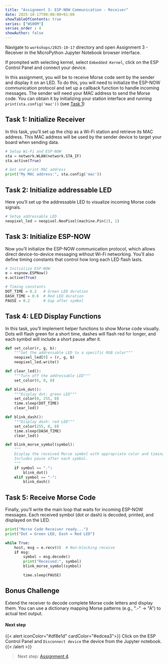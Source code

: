 ```yaml
---
title: "Assignment 3: ESP-NOW Communication - Receiver"
date: 2025-10-17T00:00:00+01:00
showTableOfContents: true
series: ["WS00M"]
series_order : 4
showAuthor: false
---
```


Navigate to `workshops/2025-10-17` directory and open Assignment 3 - Receiver in the MicroPython Jupyter Notebook browser interface.

If prompted with selecting kernel, select `Embedded Kernel`, click on the ESP Control Panel and connect your device.

In this assignment, you will be to receive Morse code sent by the sender and display it on an LED. To do this, you will need to initialize the ESP-NOW communication protocol and set up a callback function to handle incoming messages. The sender will need your MAC address to send the Morse code. You can obtain it by initializing your station interface and running `print(sta.config('mac'))` (see [Task 1](#task-1-initialize-receiver))

## Task 1: Initialize Receiver

In this task, you’ll set up the chip as a Wi-Fi station and retrieve its MAC address.
This MAC address will be used by the sender device to target your board when sending data.

```python
# Setup Wi-Fi and ESP-NOW
sta = network.WLAN(network.STA_IF)
sta.active(True)

# Get and print MAC address
print("My MAC address:", sta.config('mac'))
```

## Task 2: Initialize addressable LED

Here you’ll set up the addressable LED to visualize incoming Morse code signals.

```python
# Setup addressable LED
neopixel_led = neopixel.NeoPixel(machine.Pin(2), 1)
```

## Task 3: Initialize ESP-NOW

Now you’ll initialize the ESP-NOW communication protocol, which allows direct device-to-device messaging without Wi-Fi networking.
You’ll also define timing constants that control how long each LED flash lasts.

```python
# Initialize ESP-NOW
e = espnow.ESPNow()
e.active(True)

# Timing constants
DOT_TIME = 0.2   # Green LED duration
DASH_TIME = 0.6  # Red LED duration
PAUSE = 0.2      # Gap after symbol
```

## Task 4: LED Display Functions

In this task, you’ll implement helper functions to show Morse code visually.
Dots will flash green for a short time, dashes will flash red for longer, and each symbol will include a short pause after it.

```python
def set_color(r, g, b):
    """Set the addressable LED to a specific RGB color"""
    neopixel_led[0] = (r, g, b)
    neopixel_led.write()

def clear_led():
    """Turn off the addressable LED"""
    set_color(0, 0, 0)

def blink_dot():
    """Display dot: green LED"""
    set_color(0, 255, 0)
    time.sleep(DOT_TIME)
    clear_led()

def blink_dash():
    """Display dash: red LED"""
    set_color(255, 0, 0)
    time.sleep(DASH_TIME)
    clear_led()

def blink_morse_symbol(symbol):
    """
    Display the received Morse symbol with appropriate color and timing.
    Includes pause after each symbol.
    """
    if symbol == ".":
        blink_dot()
    elif symbol == "-":
        blink_dash()

```

## Task 5: Receive Morse Code

Finally, you’ll write the main loop that waits for incoming ESP-NOW messages.
Each received symbol (dot or dash) is decoded, printed, and displayed on the LED.

```python
print("Morse Code Receiver ready...")
print("Dot = Green LED, Dash = Red LED")

while True:
    host, msg = e.recv(0)  # Non-blocking receive
    if msg:
        symbol = msg.decode()
        print("Received:", symbol)
        blink_morse_symbol(symbol)

        time.sleep(PAUSE)
```

## Bonus Challenge

Extend the receiver to decode complete Morse code letters and display them. You can use a dictionary mapping Morse patterns (e.g., ".-" → "A") to actual text output.

#### Next step

{{< alert iconColor="#df8e1d" cardColor="#edcea3">}}
Click on the ESP Control Panel and `Disconnect device` the device from the Jupyter notebook.
{{< /alert >}}

> Next step: [Assignment 4](../assignment-4/).
